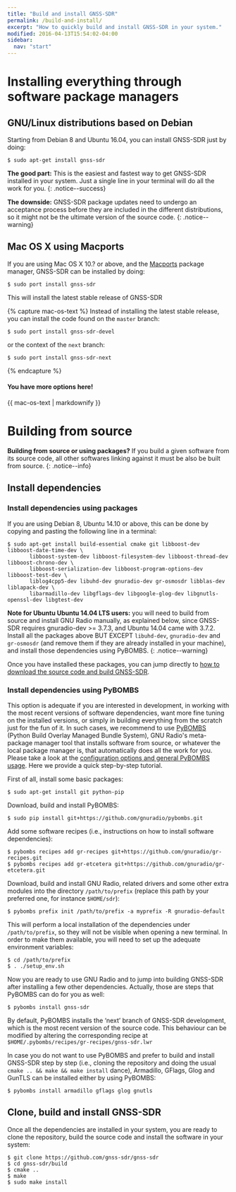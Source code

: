 ```yaml
---
title: "Build and install GNSS-SDR"
permalink: /build-and-install/
excerpt: "How to quickly build and install GNSS-SDR in your system."
modified: 2016-04-13T15:54:02-04:00
sidebar:
  nav: "start"
---
```


# Installing everything through software package managers

## GNU/Linux distributions based on Debian

Starting from Debian 8 and Ubuntu 16.04, you can install GNSS-SDR just by doing:

    $ sudo apt-get install gnss-sdr


**The good part:**
This is the easiest and fastest way to get GNSS-SDR installed in your system. Just a single line in your terminal will do all the work for you.
{: .notice--success}

**The downside:**
GNSS-SDR package updates need to undergo an acceptance process before they are included in the different distributions, so it might not be the ultimate version of the source code.
{: .notice--warning}

## Mac OS X using Macports

If you are using Mac OS X 10.? or above, and the [Macports](https://www.macports.org/) package manager, GNSS-SDR can be installed by doing:

    $ sudo port install gnss-sdr

This will install the latest stable release of GNSS-SDR



{% capture mac-os-text %}
Instead of installing the latest stable release, you can install the code found on the `master` branch:

```
$ sudo port install gnss-sdr-devel
```

or the context of the `next` branch:

```
$ sudo port install gnss-sdr-next
```
{% endcapture %}

<div class="notice--info">
  <h4>You have more options here!</h4>
  {{ mac-os-text | markdownify }}
</div>



# Building from source


**Building from source or using packages?**
If you build a given software from its source code, all other softwares linking against it must be also be built from source.
{: .notice--info}

## Install dependencies

### Install dependencies using packages

If you are using Debian 8, Ubuntu 14.10 or above, this can be done by copying and pasting the following line in a terminal:

~~~~~~
$ sudo apt-get install build-essential cmake git libboost-dev libboost-date-time-dev \
       libboost-system-dev libboost-filesystem-dev libboost-thread-dev libboost-chrono-dev \
       libboost-serialization-dev libboost-program-options-dev libboost-test-dev \
       liblog4cpp5-dev libuhd-dev gnuradio-dev gr-osmosdr libblas-dev liblapack-dev \
       libarmadillo-dev libgflags-dev libgoogle-glog-dev libgnutls-openssl-dev libgtest-dev
~~~~~~

**Note for Ubuntu Ubuntu 14.04 LTS users:**
you will need to build from source and install GNU Radio manually, as explained below, since GNSS-SDR requires gnuradio-dev >= 3.7.3, and Ubuntu 14.04 came with 3.7.2. Install all the packages above BUT EXCEPT ```libuhd-dev```, ```gnuradio-dev``` and ```gr-osmosdr``` (and remove them if they are already installed in your machine), and install those dependencies using PyBOMBS.
{: .notice--warning}

Once you have installed these packages, you can jump directly to [how to download the source code and build GNSS-SDR](#install).

### Install dependencies using PyBOMBS

This option is adequate if you are interested in development, in working with the most recent versions of software dependencies, want more fine tuning on the installed versions, or simply in building everything from the scratch just for the fun of it. In such cases, we recommend to use [PyBOMBS](http://gnuradio.org/pybombs "Python Build Overlay Managed Bundle System wiki") (Python Build Overlay Managed Bundle System), GNU Radio's meta-package manager tool that installs software from source, or whatever the local package manager is, that automatically does all the work for you. Please take a look at the [configuration options and general PyBOMBS usage](https://github.com/gnuradio/pybombs). Here we provide a quick step-by-step tutorial.

First of all, install some basic packages:

~~~~~~
$ sudo apt-get install git python-pip
~~~~~~

Download, build and install PyBOMBS:

~~~~~~
$ sudo pip install git+https://github.com/gnuradio/pybombs.git
~~~~~~

Add some software recipes (i.e., instructions on how to install software dependencies):

~~~~~~
$ pybombs recipes add gr-recipes git+https://github.com/gnuradio/gr-recipes.git
$ pybombs recipes add gr-etcetera git+https://github.com/gnuradio/gr-etcetera.git
~~~~~~

Download, build and install GNU Radio, related drivers and some other extra modules into the directory ```/path/to/prefix``` (replace this path by your preferred one, for instance ```$HOME/sdr```):

~~~~~~
$ pybombs prefix init /path/to/prefix -a myprefix -R gnuradio-default
~~~~~~

This will perform a local installation of the dependencies under ```/path/to/prefix```, so they will not be visible when opening a new terminal. In order to make them available, you will need to set up the adequate environment variables:

~~~~~~
$ cd /path/to/prefix
$ . ./setup_env.sh
~~~~~~

Now you are ready to use GNU Radio and to jump into building GNSS-SDR after installing a few other dependencies. Actually, those are steps that PyBOMBS can do for you as well:

~~~~~~
$ pybombs install gnss-sdr
~~~~~~

By default, PyBOMBS installs the ‘next’ branch of GNSS-SDR development, which is the most recent version of the source code. This behaviour can be modified by altering the corresponding recipe at ```$HOME/.pybombs/recipes/gr-recipes/gnss-sdr.lwr```

In case you do not want to use PyBOMBS and prefer to build and install GNSS-SDR step by step (i.e., cloning the repository and doing the usual ```cmake .. && make && make install``` dance), Armadillo, GFlags, Glog and GunTLS can be installed either by using PyBOMBS:

~~~~~~
$ pybombs install armadillo gflags glog gnutls
~~~~~~

## <a name="install"></a>Clone, build and install GNSS-SDR

Once all the dependencies are installed in your system, you are ready to clone the repository, build the source code and install the software in your system:

    $ git clone https://github.com/gnss-sdr/gnss-sdr
    $ cd gnss-sdr/build
    $ cmake ..
    $ make
    $ sudo make install
